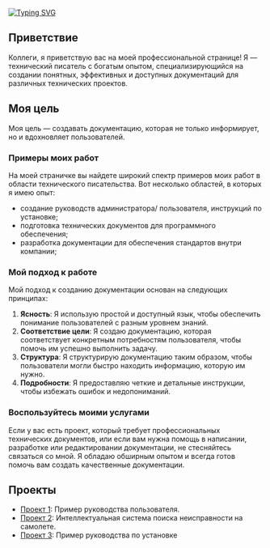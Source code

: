 
<!---Пример кода-->
[![Typing SVG](https://readme-typing-svg.herokuapp.com?color=%2336BCF7&lines=Портфолио+технического+писателя-энтузиаста)](https://github.com/Kosmos7778/project/blob/main)



## Приветствие

Коллеги, я приветствую вас на моей профессиональной странице! Я — технический писатель с богатым опытом, специализирующийся на создании понятных, эффективных и доступных документаций для различных технических проектов.

## Моя цель

Моя цель — создавать документацию, которая не только информирует, но и вдохновляет пользователей. 

### Примеры моих работ

На моей страничке вы найдете широкий спектр примеров моих работ в области технического писательства.  Вот несколько областей, в которых я имею опыт:

- cоздание руководств администратора/ пользователя,  инструкций по установке;
- подготовка технических документов для программного обеспечения;
- разработка документации для обеспечения стандартов внутри компании;


### Мой подход к работе

Мой подход к созданию документации основан на следующих принципах:

1. **Ясность**: Я использую простой и доступный язык, чтобы обеспечить понимание пользователей с разным уровнем знаний.
2. **Соответствие цели**: Я создаю документацию, которая соответствует конкретным потребностям пользователя, чтобы помочь им успешно выполнить задачу.
3. **Структура**: Я структурирую документацию таким образом, чтобы пользователи могли быстро находить информацию, которую им нужно.
4. **Подробности**: Я предоставляю четкие и детальные инструкции, чтобы избежать ошибок и недопониманий.

### Воспользуйтесь моими услугами

Если у вас есть проект, который требует профессиональных технических документов, или если вам нужна помощь в написании, разработке или редактировании документации, не стесняйтесь связаться со мной. Я обладаю обширным опытом и всегда готов помочь вам создать качественные документации.



## Проекты

* [Проект 1](https://github.com/Kosmos7778/project/blob/main/Руководство%20пользователя.pdf): Пример руководства пользователя.
* [Проект 2](intellektualnaya-sistema-poiska-neispravnosti-na-samolyote.pdf): Интеллектуальная система поиска неисправности на самолете.
* [Проект 3](https://github.com/Kosmos7778/project/blob/main/installation_guide.pdf): Пример руководства по установке

